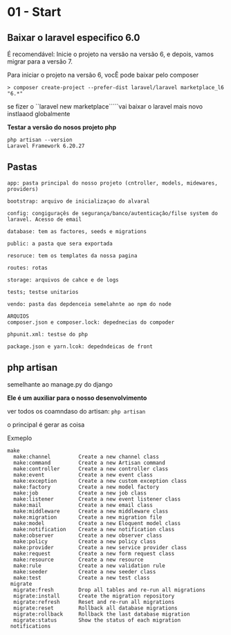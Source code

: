 
# 01 - Start

## Baixar o laravel especifico 6.0

É recomendável: Inicie o projeto na versâo na versão 6, e depois, vamos migrar para a versão 7.

Para iniciar o projeto na versão 6, vocÊ pode baixar pelo composer

````
> composer create-project --prefer-dist laravel/laravel marketplace_l6 "6.*"
````

se fizer o ``laravel new marketplace`````vai baixar o laravel mais novo instlaaod globalmente

**Testar a versâo do nosos projeto php**

````
php artisan --version
Laravel Framework 6.20.27
````

## Pastas

````
app: pasta principal do nosso projeto (cntroller, models, midewares, providers)

bootstrap: arquivo de inicializaçao do alvaral

config: congiguraçês de segurança/banco/autenticaçâo/filse system do laravel. Acesso de email

database: tem as factores, seeds e migrations

public: a pasta que sera exportada

resoruce: tem os templates da nossa pagina

routes: rotas

storage: arquivos de cahce e de logs

tests; testse unitarios

vendo: pasta das depdenceia semelahnte ao npm do node

ARQUIOS
composer.json e composer.lock: depednecias do compoder

phpunit.xml: testse do php

package.json e yarn.lcok: depedndeicas de front

````

## php artisan

semelhante ao manage.py do django

**Ele é um auxiliar para o nosso desenvolvimento**

ver todos os coamndaso do artisan: `php artisan`

o principal é gerar as coisa



Exmeplo
````
make
  make:channel         Create a new channel class
  make:command         Create a new Artisan command
  make:controller      Create a new controller class
  make:event           Create a new event class
  make:exception       Create a new custom exception class
  make:factory         Create a new model factory
  make:job             Create a new job class
  make:listener        Create a new event listener class
  make:mail            Create a new email class
  make:middleware      Create a new middleware class
  make:migration       Create a new migration file
  make:model           Create a new Eloquent model class
  make:notification    Create a new notification class
  make:observer        Create a new observer class
  make:policy          Create a new policy class
  make:provider        Create a new service provider class
  make:request         Create a new form request class
  make:resource        Create a new resource
  make:rule            Create a new validation rule
  make:seeder          Create a new seeder class
  make:test            Create a new test class
 migrate
  migrate:fresh        Drop all tables and re-run all migrations
  migrate:install      Create the migration repository
  migrate:refresh      Reset and re-run all migrations
  migrate:reset        Rollback all database migrations
  migrate:rollback     Rollback the last database migration
  migrate:status       Show the status of each migration
 notifications
 ````

